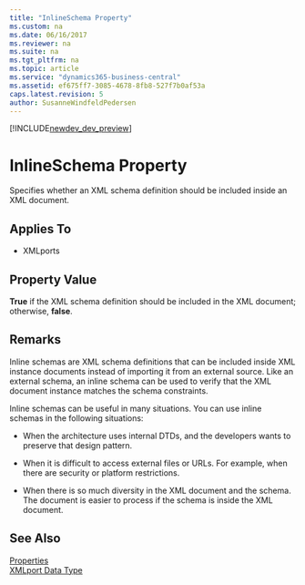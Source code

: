 ```yaml
---
title: "InlineSchema Property"
ms.custom: na
ms.date: 06/16/2017
ms.reviewer: na
ms.suite: na
ms.tgt_pltfrm: na
ms.topic: article
ms.service: "dynamics365-business-central"
ms.assetid: ef675ff7-3085-4678-8fb8-527f7b0af53a
caps.latest.revision: 5
author: SusanneWindfeldPedersen
---
```


[!INCLUDE[newdev_dev_preview](../includes/newdev_dev_preview.md)]

# InlineSchema Property
Specifies whether an XML schema definition should be included inside an XML document.  
  
## Applies To  
  
-   XMLports  
  
## Property Value  
 **True** if the XML schema definition should be included in the XML document; otherwise, **false**.  
  
## Remarks  
 Inline schemas are XML schema definitions that can be included inside XML instance documents instead of importing it from an external source. Like an external schema, an inline schema can be used to verify that the XML document instance matches the schema constraints.  
  
 Inline schemas can be useful in many situations. You can use inline schemas in the following situations:  
  
-   When the architecture uses internal DTDs, and the developers wants to preserve that design pattern.  
  
-   When it is difficult to access external files or URLs. For example, when there are security or platform restrictions.  
  
-   When there is so much diversity in the XML document and the schema. The document is easier to process if the schema is inside the XML document.  
  
## See Also  
 [Properties](devenv-properties.md)   
 [XMLport Data Type](../datatypes/devenv-xmlport-data-type.md)